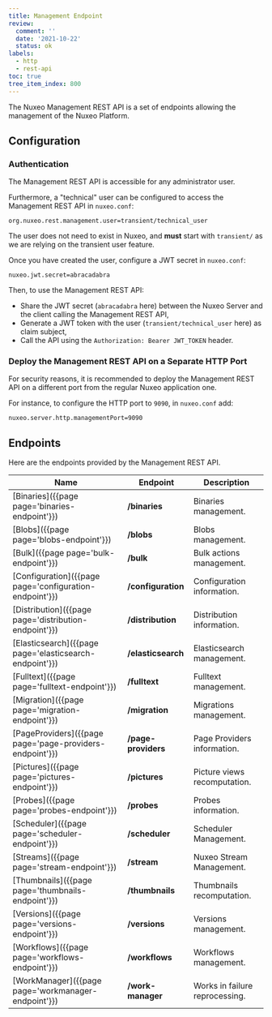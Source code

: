 ```yaml
---
title: Management Endpoint
review:
  comment: ''
  date: '2021-10-22'
  status: ok
labels:
  - http
  - rest-api
toc: true
tree_item_index: 800
---
```


The Nuxeo Management REST API is a set of endpoints allowing the management of the Nuxeo Platform.

## Configuration

### Authentication

The Management REST API is accessible for any administrator user.

Furthermore, a "technical" user can be configured to access the Management REST API in `nuxeo.conf`:

```
org.nuxeo.rest.management.user=transient/technical_user
```

The user does not need to exist in Nuxeo, and **must** start with `transient/` as we are relying on the transient user feature.

Once you have created the user, configure a JWT secret in `nuxeo.conf`:

```
nuxeo.jwt.secret=abracadabra
```

Then, to use the Management REST API:

- Share the JWT secret (`abracadabra` here) between the Nuxeo Server and the client calling the Management REST API,
- Generate a JWT token with the user (`transient/technical_user` here) as claim subject,
- Call the API using the `Authorization: Bearer JWT_TOKEN` header.

### Deploy the Management REST API on a Separate HTTP Port

For security reasons, it is recommended to deploy the Management REST API on a different port from the regular Nuxeo application one.

For instance, to configure the HTTP port to `9090`, in `nuxeo.conf` add:

```
nuxeo.server.http.managementPort=9090
```

## Endpoints

Here are the endpoints provided by the Management REST API.

| Name                                                       | Endpoint             | Description                    |
|------------------------------------------------------------|----------------------|--------------------------------|
| [Binaries]({{page page='binaries-endpoint'}})              | **/binaries**        | Binaries management.           |
| [Blobs]({{page page='blobs-endpoint'}})                    | **/blobs**           | Blobs management.              |
| [Bulk]({{page page='bulk-endpoint'}})                      | **/bulk**            | Bulk actions management.       |
| [Configuration]({{page page='configuration-endpoint'}})    | **/configuration**   | Configuration information.     |
| [Distribution]({{page page='distribution-endpoint'}})      | **/distribution**    | Distribution information.      |
| [Elasticsearch]({{page page='elasticsearch-endpoint'}})    | **/elasticsearch**   | Elasticsearch management.      |
| [Fulltext]({{page page='fulltext-endpoint'}})              | **/fulltext**        | Fulltext management.           |
| [Migration]({{page page='migration-endpoint'}})            | **/migration**       | Migrations management.         |
| [PageProviders]({{page page='page-providers-endpoint'}})   | **/page-providers**  | Page Providers information.    |
| [Pictures]({{page page='pictures-endpoint'}})              | **/pictures**        | Picture views recomputation.   |
| [Probes]({{page page='probes-endpoint'}})                  | **/probes**          | Probes information.            |
| [Scheduler]({{page page='scheduler-endpoint'}})            | **/scheduler**       | Scheduler Management.          |
| [Streams]({{page page='stream-endpoint'}})                 | **/stream**          | Nuxeo Stream Management.       |
| [Thumbnails]({{page page='thumbnails-endpoint'}})          | **/thumbnails**      | Thumbnails recomputation.      |
| [Versions]({{page page='versions-endpoint'}})              | **/versions**        | Versions management.           |
| [Workflows]({{page page='workflows-endpoint'}})            | **/workflows**       | Workflows management.          |
| [WorkManager]({{page page='workmanager-endpoint'}})        | **/work-manager**    | Works in failure reprocessing. |
